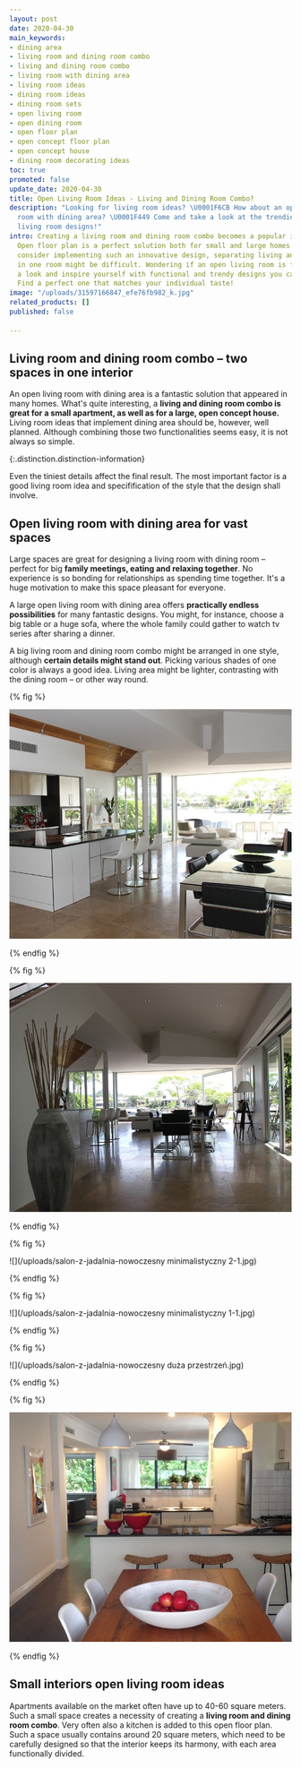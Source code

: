 ```yaml
---
layout: post
date: 2020-04-30
main_keywords:
- dining area
- living room and dining room combo
- living and dining room combo
- living room with dining area
- living room ideas
- dining room ideas
- dining room sets
- open living room
- open dining room
- open floor plan
- open concept floor plan
- open concept house
- dining room decorating ideas
toc: true
promoted: false
update_date: 2020-04-30
title: Open Living Room Ideas - Living and Dining Room Combo?
description: "Looking for living room ideas? \U0001F6CB️ How about an open living
  room with dining area? \U0001F449 Come and take a look at the trendiest dining and
  living room designs!"
intro: Creating a living room and dining room combo becomes a popular interior design.
  Open floor plan is a perfect solution both for small and large homes. While many
  consider implementing such an innovative design, separating living and dining area
  in one room might be difficult. Wondering if an open living room is for you? Take
  a look and inspire yourself with functional and trendy designs you can find below.
  Find a perfect one that matches your individual taste!
image: "/uploads/31597166847_efe76fb982_k.jpg"
related_products: []
published: false

---
```

## Living room and dining room combo – two spaces in one interior

An open living room with dining area is a fantastic solution that appeared in many homes. What's quite interesting, a **living and dining room combo is great for a small apartment, as well as for a large, open concept house.** Living room ideas that implement dining area should be, however, well planned. Although combining those two functionalities seems easy, it is not always so simple.

{:.distinction.distinction-information}

Even the tiniest details affect the final result. The most important factor is a good living room idea and specifification of the style that the design shall involve.

## Open living room with dining area for vast spaces

Large spaces are great for designing a living room with dining room – perfect for big **family meetings, eating and relaxing together**. No experience is so bonding for relationships as spending time together. It's a huge motivation to make this space pleasant for everyone.

A large open living room with dining area offers **practically endless possibilities** for many fantastic designs. You might, for instance, choose a big table or a huge sofa, where the whole family could gather to watch tv series after sharing a dinner.

A big living room and dining room combo might be arranged in one style, although **certain details might stand out**. Picking various shades of one color is always a good idea. Living area might be lighter, contrasting with the dining room – or other way round.

{% fig %}

![](/uploads/salon-z-jadalnia-duza-przestrzen-2-1.jpg)

{% endfig %}

{% fig %}

![](/uploads/salon-z-jadalnia-duza-przestrzen-1.jpg)

{% endfig %}

{% fig %}

![](/uploads/salon-z-jadalnia-nowoczesny minimalistyczny 2-1.jpg)

{% endfig %}

{% fig %}

![](/uploads/salon-z-jadalnia-nowoczesny minimalistyczny 1-1.jpg)

{% endfig %}

{% fig %}

![](/uploads/salon-z-jadalnia-nowoczesny duża przestrzeń.jpg)

{% endfig %}

{% fig %}

![](/uploads/salon-z-jadalnia-minimalistyczny.jpg)

{% endfig %}

## Small interiors open living room ideas

Apartments available on the market often have up to 40-60 square meters. Such a small space creates a necessity of creating a **living room and dining room combo**. Very often also a kitchen is added to this open floor plan. Such a space usually contains around 20 square meters, which need to be carefully designed so that the interior keeps its harmony, with each area functionally divided.